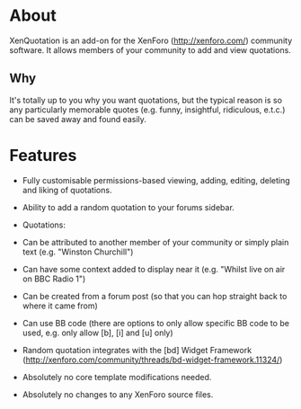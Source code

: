 # About

XenQuotation is an add-on for the XenForo (http://xenforo.com/) community software. It allows members of your community to add and view quotations.

## Why

It's totally up to you why you want quotations, but the typical reason is so any particularly memorable quotes (e.g. funny, insightful, ridiculous, e.t.c.) can be saved away and found easily.

# Features

* Fully customisable permissions-based viewing, adding, editing, deleting and liking of quotations.
* Ability to add a random quotation to your forums sidebar.

* Quotations:
* Can be attributed to another member of your community or simply plain text (e.g. "Winston Churchill")
* Can have some context added to display near it (e.g. "Whilst live on air on BBC Radio 1")
* Can be created from a forum post (so that you can hop straight back to where it came from)
* Can use BB code (there are options to only allow specific BB code to be used, e.g. only allow [b], [i] and [u] only)

* Random quotation integrates with the [bd] Widget Framework (http://xenforo.com/community/threads/bd-widget-framework.11324/)
* Absolutely no core template modifications needed.
* Absolutely no changes to any XenForo source files.